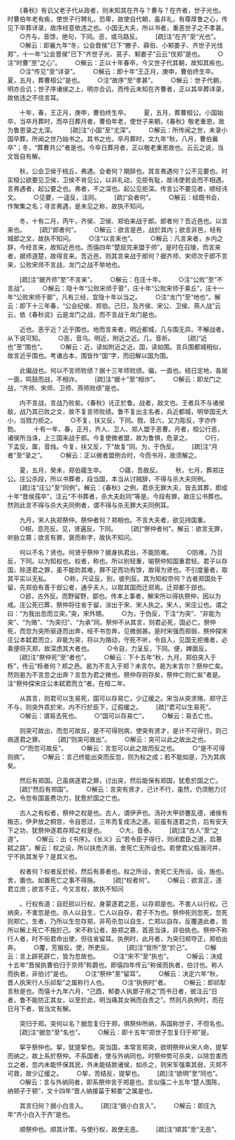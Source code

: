 <!-- { "loadSidebar": true } -->
　　《春秋》有讥父老子代从政者，则未知其在齐与？曹与？在齐者，世子光也。时曹伯年老有疾，使世子行聘礼，恐卑，故使自代朝，虽非礼，有尊厚鲁之心，传见下卒葬详录，故序经意依违之也。小国无大夫，所以书者，重恶世子之不孝甚。
　　○齐与，音馀，绝句，下同。恶，或乌路反。
　　[疏]注“在齐”至“光也”。
　　○解云：即襄九年“冬，公会晋侯”已下“滕子、薛伯、小邾娄子、齐世子光伐郑”，十一年“公会晋侯”已下“齐世子光、莒子、邾娄子”云云“伐郑”是也。
　　○注“时曹”至“之心”。
　　○解云：正以十年春卒，今又世子代其朝，故知其疾也。
　　○注“传见”至“详录”。
　　○解云：即十年“王正月，庚申，曹伯终生卒。夏，五月，葬曹桓公”是也。
　　○注“故序”至“孝甚”。
　　○解云：世子代朝，明亦合讥；世子序诸侯之上，明亦合讥，而传云未知在齐曹者，正以其卒葬详录，故依违之不信言耳。

　　十年，春，王正月，庚申，曹伯终生卒。
　　夏，五月，葬曹桓公。小国始卒，当卒月葬时，而卒日葬月者，曹伯年老，使世子来朝，《春秋》敬老重恩，故为鲁恩录之尢深。
　　[疏]注“小国”至“尤深”。
　　○解云：所传闻之世，未录小国卒葬，所闻之世乃始书之。其书之也，卒月葬时，文九年“秋，八月，曹伯襄卒”；冬，“葬曹共公”者是也。今卒日葬月者，正以敬老重恩故也。云云之说，当文皆自有解。

　　秋，公会卫侯于桃丘，弗遇。会者何？期辞也。其言弗遇何？公不见要也。时实桓公欲要见卫侯，卫侯不肯见公，以非礼动，见拒有耻，故讳使若会而不相遇。言弗遇者，起公要之也。弗者，不之深也。起公见拒深。传言公不要见者，顺经讳文。
　　○见要，一遥反，注同。
　　[疏]“会者何”。
　　○解云：经既书会，作聚集之名；寻言弗遇，是未见之称，故执不知问。

　　冬，十有二月，丙午，齐侯、卫侯、郑伯来战于郎。郎者何？吾近邑也。以言来也。
　　[疏]“郎者何”。
　　○解云：欲言是邑，战於其内；欲言非邑，经有城郎之文，故执不知问。
　　○注“以言来也”。
　　○解云：凡言来者，乡内之辞，今经言来，故知近邑也。而僖四年“楚屈完来盟于师”，是时在召陵，而言来者，据师道楚，故得言来。吾近邑，则其言来战于郎何？据齐师、宋师次于郎不言来，公败宋师不言战，龙门之战不举地也。

　　[疏]注“据齐师”至“不言来”。
　　○解云：在庄十年。
　　○注“公败”至“不言战”。
　　○解云：隐十年“公败宋师于菅”，庄十年“公败宋师于乘丘”，庄十一年“公败宋师于鄑”，凡有三经，宜隐十年以当之。
　　○注“龙门”至“地也”。解云：即下十三年春，“公会纪侯、郑伯。己巳，及齐侯、宋公、卫侯、燕人战”云云，依《春秋说》云是龙门之战，而不言战于龙门是也。

　　近也。恶乎近？近乎围也。地而言来者，明近都城，几与围无异。不解战者，从下说可知。
　　○恶，音乌。明近，附近之近。几，音祈。
　　[疏]“近也”至“围也”。
　　○解云：近，读如附近之近。国，读如围。言兵围都城相似，故言近乎围也。考诸古本，围皆作“国”字，而旧解以国为围。

　　此偏战也。何以不言师败绩？据十三年师败绩。偏，一面也。结日定地，各居一面，鸣鼓而战，不相诈。
　　[疏]注“据十”至“相诈”。
　　○解云：即龙门之战，“齐师、宋师、卫师、燕师败绩”是也。

　　内不言战，言战乃败矣。《春秋》讬正於鲁。战者，敌文也。王者兵不与诸侯敌，战乃其已败之文，故不复言师败绩。鲁不复出主名者，兵近都城，明举国无大小，当戮力拒之。
　　○不复，扶又反，下同。戮，音六，又力彫反，字亦作勠。
　　十有一年，春，正月，齐人、卫人、郑人盟于恶曹。月者，桓公行恶，诸侯所当诛，上三国来战于郎。今复使微者盟，故为鲁惧，危录之。
　　○行，下孟反。属，音烛。今复，扶又反，下“故复”同。为，于伪反。
　　[疏]注“月者”至“录之”。
　　○解云：正以微者盟例合时，今而书月，故须解之。

　　夏，五月，癸未，郑伯寤生卒。
　　○寤，吾故反。
　　秋，七月，葬郑庄公。庄公杀段，所以书葬者，段当国，本当从讨贼辞，不得与杀大夫同例。
　　[疏]注“庄公”至“同例”。解云：《春秋》之例，君杀无罪大夫，皆去其葬，即成十年“晋侯孺卒”，注云“不书葬者，杀大夫赵同”等是。今段有罪，故庄公书葬也。然则此言不得与杀大夫同例者，谓不得与杀无罪大夫同例耳。

　　九月，宋人执郑祭仲。祭仲者何？郑相也。不言大夫者，欲见持国重。
　　○相，息亮反。见，贤遍反，下同。
　　[疏]“祭仲者何”。解云：欲言无罪，听胁立篡；欲言有罪，褒而称字，故执不知问。

　　何以不名？贤也。何贤乎祭仲？据身执君出，不能防难。
　　○防难，乃旦反，下同。以为知权也。权者，称也。所以别轻重，喻祭仲知国重君轻。君子以存国，除逐君之罪，虽不能防其难，罪不足而功有馀，故得为贤也。不引度量者，取其平实以无私。
　　○称，尺证反。别，彼列反。其为知权奈何？古者郑国处于留，先郑伯有善于郐公者，通乎夫人，以取其国而迁郑焉。迁郑都于郐也。
　　○郐，古外反。而野留野，鄙也。传本上事者，解宋所以得执祭仲，因以为戒。庄公死已葬，祭仲将往省于留，涂出于宋、宋人执之。宋人，宋庄公也。谓之曰：“为我出忽而立突。”突，宋外甥。
　　○为，于伪反，下注“为突”、“非能为突”、“为赂”、“为突归”、“为承”同。祭仲不从其言，则君必死，国必亡。祭仲死，而忽为突所驱逐而出奔，经不书忽奔，见微弱甚。是时宋强而郑弱，祭仲探宋庄公本弑君而立，非能为突，将以为赂动，守死不听，令自入，见国无拒难者，必乘便将灭郑，故深虑其大者也。
　　○令自，力呈反，下同。便，婢面反。
　　[疏]注“祭仲死”至“者也”。
　　○解云：下十五年“秋，九月，郑伯突入于栎”，传云“栎者何？郑之邑。曷为不言入于郑？未言尔。曷为末言尔？祭仲亡矣。然则曷为不言忽之出奔？言忽为君之微也。祭仲存则存矣，祭仲亡则亡矣”者是。注“祭仲探宋庄公本弑君而立”者。在桓二年。

　　从其言，则君可以生易死，国可以存易亡，少辽缓之。宋当从突求赂，郑守正不与，则突外乖於宋，内不行於臣下，辽假缓之。
　　[疏]“君可以生易死”。
　　○解云：谓易去死也。
　　○“国可以存易亡”。
　　○解云：易去亡也。

　　则突可故出，而忽可故反，是不可得则病，使突有贤才，是计不可得行，则己病逐君之罪。
　　[疏]“则突可故出”。
　　○解云：突可以此之故出之也。
　　○“而忽可故反”。
　　○解云：言忽可以此之故而反之也。
　　○“是不可得则病”。
　　○解云：言己终能出突而反忽，则为权之成；若不能如是，乃为其病矣。

　　然后有郑国。己虽病逐君之罪，讨出突，然后能保有郑国，犹愈於国之亡。
　　[疏]“然后有郑国”。
　　○解云：言突有贤才，己计不行，虽然，仍须勉力讨之。令忽有国虽费功力，犹愈於国之亡也。

　　古人之有权者，祭仲之权是也。古人，谓伊尹也。汤孙大甲骄蹇乱德，诸侯有叛志，伊尹放之桐宫，令自思过，三年而复成汤之道。前虽有逐君之负，后有安天下之功，犹祭仲逐君存郑之权是也。
　　○大，音泰。
　　[疏]注“古人”至“之道”。
　　○解云：出《书序》。《长义》云“若令臣子得行，则闭君臣之道，启篡弑之路”。解云：权之设，所以扶危济溺，舍死亡无所设也。若使君父临溺河井，宁不执其发乎？是其义也。

　　权者何？权者反於经，然后有善者也。权之所设，舍死亡无所设。设，施也。舍，置也。如置死亡之事不得施。
　　[疏]“权者何”。
　　○解云：欲言正，逐君立庶；欲言不正，今又言权，故执不知问

　　。行权有道：自贬损以行权，身蒙逐君之恶，以存郑是也。不害人以行权。己纳突，不害忽是也。杀人以自生，亡人以自存，君子不为也。祭仲死则忽死，忽死则郑亡。生者，乃所以生忽存郑，非苟杀忽以自生，亡郑以自存。反覆道此者，皆所以解上死亡不施於己。宋不称公者，胁郑之篡，首恶当诛，非伯执也。祭仲不称行人者，时不衔君命出使，但往省留耳。执例时，此月者，为突归郑夺正，郑伯出奔。
　　○覆，芳服反。使，所吏反。
　　[疏]注“皆所”至“於己”。
　　○解云：言上辟死辟亡，皆为忽故也。
　　○注“宋不”至“执也”。
　　○解云：决成十五年“晋侯执曹伯归于京师”称爵也。即僖四年传云“称侯而执者，伯讨也。称人而执者，非伯讨”是也。
　　○注“祭仲”至“留耳”。
　　○解云：决定六年“秋，晋人执宋行人乐祁犁”之属称行人也。
　　○注“执例时”者。
　　○解云：即祁犁言秋是也。而僖十九年六月，“己酉，邾娄人执鄫子用之”而书日者，彼注云“日者，鲁不能防正其女，以至於此，明当痛其女祸而自责之”。然则凡执例时，而在日月下者，皆当文有解。

　　突归于郑。突何以名？据忽复归于郑，俱祭仲所纳，系国称世子，不但名也。
　　[疏]注“据忽”至“名也”。
　　○解云：即十五年“郑世子忽复归于郑”是。

　　挈乎祭仲也。挈，犹提挈也。突当国，本常言郑突，欲明祭仲从宋人命，提挈而纳之，故上系於祭仲。不系国者，使与外纳同也。时祭仲势可杀突，以除忽害而立之者，忽内未能怀保其民，外未能结款诸侯，如杀之，则宋军强乘其弱，灭郑不可救，故少辽缓之。
　　○挈，苦结反，提挈也。
　　[疏]注“欲明”至“同也”。
　　○解云：言与外纳同者，即系祭仲言于郑是也。言似僖二十五年“楚人围陈，纳顿子于顿”，文十四年“晋人纳接菑于邾娄”之属是也。

　　其言归何？据小白言入。
　　[疏]注“据小白言入”。
　　○解云：即庄九年“齐小白入于齐”是也。

　　顺祭仲也。顺其计策，与使行权，故使无恶。
　　[疏]注“顺其”至“无恶”。
